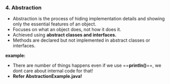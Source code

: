 ### 4. Abstraction

* Abstraction is the process of hiding implementation details and showing only the essential features of an object.
* Focuses on what an object does, not how it does it.
* Achieved using **abstract classes and interfaces.**
* Methods are declared but not implemented in abstract classes or interfaces.

**example:**
* There are number of things happens even if we use ==**println()**==, we dont care about internal code for that!
* **Refer AbstractionExample.java!**